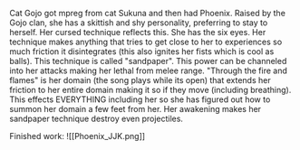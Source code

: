 Cat Gojo got mpreg from cat Sukuna and then had Phoenix. Raised by the Gojo clan, she has a skittish and shy personality, preferring to stay to herself. Her cursed technique reflects this. She has the six eyes. Her technique makes anything that tries to get close to her to experiences so much friction it disintegrates (this also ignites her fists which is cool as balls). This technique is called "sandpaper". This power can be channeled into her attacks making her lethal from melee range. 
"Through the fire and flames" is her domain (the song plays while its open) that extends her friction to her entire domain making it so if they move (including breathing). This effects EVERYTHING including her so she has figured out how to summon her domain a few feet from her. Her awakening makes her sandpaper technique destroy even projectiles. 

Finished work:
![[Phoenix_JJK.png]]